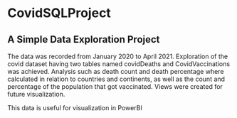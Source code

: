 # CovidSQLProject
## A Simple Data Exploration Project

The data was recorded from January 2020 to April 2021.
Exploration of the covid dataset having two tables named covidDeaths and CovidVaccinations was achieved.
Analysis such as death count and death percentage where calculated in relation to countries and continents,
as well as the count and percentage of the population that got vaccinated.
Views were created for future visualization.

This data is useful for visualization in PowerBI
